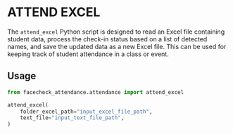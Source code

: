 # ATTEND EXCEL
The `attend_excel` Python script is designed to read an Excel file containing student data, process the check-in status based on a list of detected names, and save the updated data as a new Excel file. This can be used for keeping track of student attendance in a class or event.

## Usage
```python
from facecheck_attendance.attendance import attend_excel

attend_excel(
    folder_excel_path="input_excel_file_path",
    text_file="input_text_file_path",
)
```